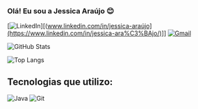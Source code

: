 ### Olá! Eu sou a Jessica Araújo 😊

[![LinkedIn](https://img.shields.io/badge/LinkedIn-0077B5?style=for-the-badge&logo=linkedin&logoColor=white)][(www.linkedin.com/in/jessica-araújo](https://www.linkedin.com/in/jessica-ara%C3%BAjo/)]]
[![Gmail](https://img.shields.io/badge/Gmail-333333?style=for-the-badge&logo=gmail&logoColor=red)](mailto:jessicaasantos2408@gmail.com)

![GitHub Stats](https://github-readme-stats.vercel.app/api?username=jessiKAWNW&theme=transparent&bg_color=000&border_color=30A3DC&show_icons=true&icon_color=30A3DC&title_color=E94D5F&text_color=FFF)

![Top Langs](https://github-readme-stats-git-masterrstaa-rickstaa.vercel.app/api/top-langs/?username=jessiKAWNW&bg_color=000&border_color=30A3DC&title_color=E94D5F&text_color=FFF)

## Tecnologias que utilizo:

![Java](https://img.shields.io/badge/java-%23ED8B00.svg?style=for-the-badge&logo=openjdk&logoColor=white)
![Git](https://img.shields.io/badge/GIT-E44C30?style=for-the-badge&logo=git&logoColor=white)
